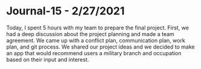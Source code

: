 # Journal-15 - 2/27/2021  

Today, I spent 5 hours with my team to prepare the final project. First, we had a deep discussion about the project planning and made a team agreement. We came up with a conflict plan, communication plan, work plan, and git process. We shared our project ideas and we decided to make an app that would recommend users a military branch and occupation based on their input and interest. 